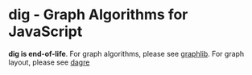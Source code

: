 dig - Graph Algorithms for JavaScript
=====================================

**dig is end-of-life**. For graph algorithms, please see
[graphlib](https://github.com/cpettitt/graphlib). For graph layout, please see
[dagre](https://github.com/cpettitt/dagre)
